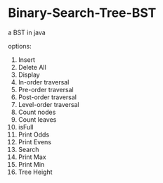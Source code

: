 # Binary-Search-Tree-BST
a BST in java

options:
1. Insert
2. Delete All
3. Display
4. In-order traversal
5. Pre-order traversal
6. Post-order traversal
7. Level-order traversal
8. Count nodes
9. Count leaves
10. isFull
11. Print Odds
12. Print Evens
13. Search
14. Print Max
15. Print Min
16. Tree Height
